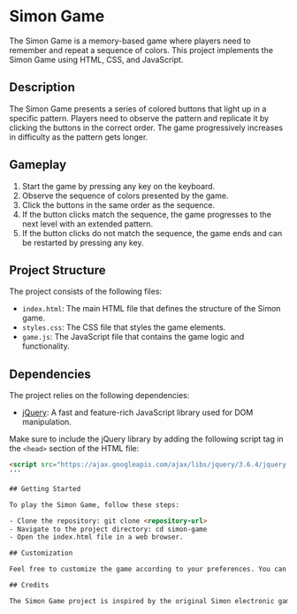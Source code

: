 # Simon Game

The Simon Game is a memory-based game where players need to remember and repeat a sequence of colors. This project implements the Simon Game using HTML, CSS, and JavaScript.

## Description

The Simon Game presents a series of colored buttons that light up in a specific pattern. Players need to observe the pattern and replicate it by clicking the buttons in the correct order. The game progressively increases in difficulty as the pattern gets longer.

## Gameplay

1. Start the game by pressing any key on the keyboard.
2. Observe the sequence of colors presented by the game.
3. Click the buttons in the same order as the sequence.
4. If the button clicks match the sequence, the game progresses to the next level with an extended pattern.
5. If the button clicks do not match the sequence, the game ends and can be restarted by pressing any key.

## Project Structure

The project consists of the following files:

- `index.html`: The main HTML file that defines the structure of the Simon game.
- `styles.css`: The CSS file that styles the game elements.
- `game.js`: The JavaScript file that contains the game logic and functionality.

## Dependencies

The project relies on the following dependencies:

- [jQuery](https://jquery.com/): A fast and feature-rich JavaScript library used for DOM manipulation.

Make sure to include the jQuery library by adding the following script tag in the `<head>` section of the HTML file:

```html
<script src="https://ajax.googleapis.com/ajax/libs/jquery/3.6.4/jquery.min.js"></script>
'''

## Getting Started

To play the Simon Game, follow these steps:

- Clone the repository: git clone <repository-url>
- Navigate to the project directory: cd simon-game
- Open the index.html file in a web browser.

## Customization

Feel free to customize the game according to your preferences. You can modify the colors, styles, or add additional features to enhance the gameplay experience.

## Credits

The Simon Game project is inspired by the original Simon electronic game created by Ralph H. Baer and Howard J. Morrison.
